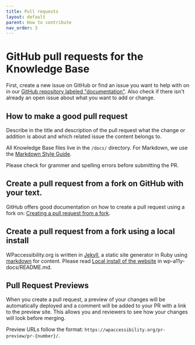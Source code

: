```yaml
---
title: Pull requests
layout: default
parent: How to contribute
nav_order: 3
---
```


# GitHub pull requests for the Knowledge Base

First, create a new issue on GitHub or find an issue you want to help with on in our [GitHub repository labeled "documentation"](https://github.com/wpaccessibility/wp-a11y-docs/issues?q=is%3Aissue%20state%3Aopen%20label%3Adocumentation). Also check if there isn't already an open issue about what you want to add or change.

## How to make a good pull request

Describe in the title and description of the pull request what the change or addition is about and which related issue the content belongs to.

All Knowledge Base files live in the `/docs/` directory. For Markdown, we use the [Markdown Style Guide](https://developer.wordpress.org/coding-standards/styleguide/).

Please check for grammer and spelling errors before submitting the PR. 

## Create a pull request from a fork on GitHub with your text.

GitHub offers good documentation on how to create a pull request using a fork on: [Creating a pull request from a fork](https://docs.github.com/en/pull-requests/collaborating-with-pull-requests/proposing-changes-to-your-work-with-pull-requests/creating-a-pull-request-from-a-fork).

## Create a pull request from a fork using a local install

WPaccessibility.org is written in [Jekyll](https://jekyllrb.com), a static site generator in Ruby using [markdown](https://www.markdownguide.org/) for content. Please read [Local install of the website](https://github.com/wpaccessibility/wp-a11y-docs?tab=readme-ov-file#local-install-of-the-website) in wp-a11y-docs/README.md.

## Pull Request Previews
When you create a pull request, a preview of your changes will be automatically deployed and a comment will be added to your PR with a link to the preview site. This allows you and reviewers to see how your changes will look before merging.

Preview URLs follow the format: `https://wpaccessibility.org/pr-preview/pr-{number}/`.
